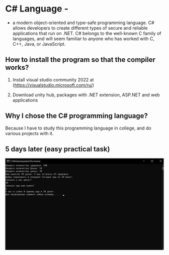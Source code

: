 # C# Language -

- a modern object-oriented and type-safe programming language. C# allows developers to create different types of secure and reliable applications that run on .NET. C# belongs to the well-known C family of languages, and will seem familiar to anyone who has worked with C, C++, Java, or JavaScript. 

## How to install the program so that the compiler works?

1) Install visual studio community 2022 at (https://visualstudio.microsoft.com/ru/) 

2) Download unity hub, packages with .NET extension, ASP.NET and web applications

## Why I chose the C# programming language?

Because I have to study this programming language in college, and do various projects with it. 

## 5 days later (easy practical task)

<img src="example.jpg"/>

